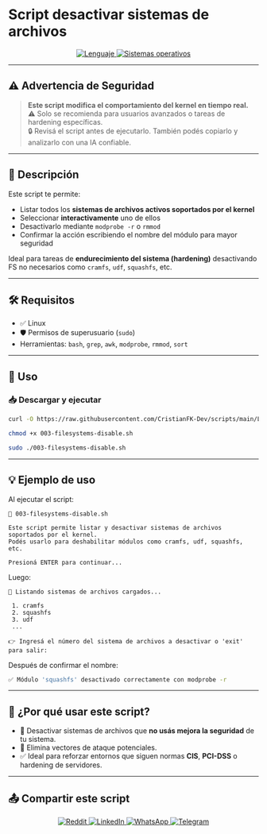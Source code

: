 # Script desactivar sistemas de archivos

<p align="center">
    <a href="https://www.man7.org/linux/man-pages/man1/bash.1.html">
        <img src="https://img.shields.io/badge/Lenguaje-Bash-4EAA25?style=flat&logo=gnubash&labelColor=363D44" alt="Lenguaje">
    </a>
    <a href="https://www.debian.org/">
        <img src="https://img.shields.io/badge/OS-Linux%20%7C%20Debian-blue?style=flat&logoColor=b0c0c0&labelColor=363D44" alt="Sistemas operativos">
    </a>
</p>

---

## ⚠️ Advertencia de Seguridad

> **Este script modifica el comportamiento del kernel en tiempo real.**  
> ⚠️ Solo se recomienda para usuarios avanzados o tareas de hardening específicas.  
> 🔒 Revisá el script antes de ejecutarlo. También podés copiarlo y analizarlo con una IA confiable.

---

## 🧾 Descripción

Este script te permite:

- Listar todos los **sistemas de archivos activos soportados por el kernel**
- Seleccionar **interactivamente** uno de ellos
- Desactivarlo mediante `modprobe -r` o `rmmod`
- Confirmar la acción escribiendo el nombre del módulo para mayor seguridad

Ideal para tareas de **endurecimiento del sistema (hardening)** desactivando FS no necesarios como `cramfs`, `udf`, `squashfs`, etc.

---

## 🛠️ Requisitos

- ✅ Linux
- 🛡️ Permisos de superusuario (`sudo`)
- Herramientas: `bash`, `grep`, `awk`, `modprobe`, `rmmod`, `sort`

---

## 🚀 Uso

### 📥 Descargar y ejecutar

```bash
curl -O https://raw.githubusercontent.com/CristianFK-Dev/scripts/main/Linux/003-filesystems-disable.sh

chmod +x 003-filesystems-disable.sh

sudo ./003-filesystems-disable.sh

```

---

## 💡 Ejemplo de uso

Al ejecutar el script:

```
🧾 003-filesystems-disable.sh

Este script permite listar y desactivar sistemas de archivos soportados por el kernel.
Podés usarlo para deshabilitar módulos como cramfs, udf, squashfs, etc.

Presioná ENTER para continuar...
```

Luego:

```
📂 Listando sistemas de archivos cargados...

 1. cramfs
 2. squashfs
 3. udf
 ...

👉 Ingresá el número del sistema de archivos a desactivar o 'exit' para salir:
```

Después de confirmar el nombre:

```bash
✅ Módulo 'squashfs' desactivado correctamente con modprobe -r
```

---

## 🧠 ¿Por qué usar este script?

- 🔐 Desactivar sistemas de archivos que **no usás mejora la seguridad** de tu sistema.
- 🧹 Elimina vectores de ataque potenciales.
- ✅ Ideal para reforzar entornos que siguen normas **CIS**, **PCI-DSS** o hardening de servidores.

---

## 📤 Compartir este script

<p align="center">
    <a href="https://www.reddit.com/submit?url=https://github.com/Golidor24/scripts/blob/main/Linux/003-filesystems-disable.sh">
        <img src="https://img.shields.io/badge/Compartir-FF4500?logo=reddit&logoColor=white" alt="Reddit" />
    </a>
    <a href="https://www.linkedin.com/sharing/share-offsite/?url=https://github.com/Golidor24/scripts/blob/main/Linux/003-filesystems-disable.sh">
        <img src="https://img.shields.io/badge/LinkedIn-Compartir-0077B5?style=flat&logo=linkedin" alt="LinkedIn" />
    </a>
    <a href="https://wa.me/?text=Revisá%20este%20script:%20https://github.com/Golidor24/scripts/blob/main/Linux/003-filesystems-disable.sh">
        <img src="https://img.shields.io/badge/Compartir-25D366?logo=whatsapp&logoColor=white" alt="WhatsApp" />
    </a>
    <a href="https://t.me/share/url?url=https://github.com/Golidor24/scripts/blob/main/Linux/003-filesystems-disable.sh">
        <img src="https://img.shields.io/badge/Compartir-0088CC?logo=telegram&logoColor=white" alt="Telegram" />
    </a>
</p>
